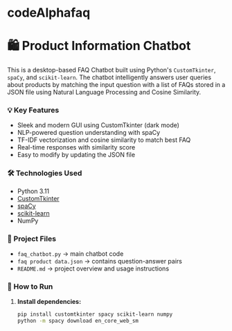 # codeAlphafaq
# 🛍️ Product Information Chatbot

This is a desktop-based FAQ Chatbot built using Python's `CustomTkinter`, `spaCy`, and `scikit-learn`. The chatbot intelligently answers user queries about products by matching the input question with a list of FAQs stored in a JSON file using Natural Language Processing and Cosine Similarity.

### 💡 Key Features
- Sleek and modern GUI using CustomTkinter (dark mode)
- NLP-powered question understanding with spaCy
- TF-IDF vectorization and cosine similarity to match best FAQ
- Real-time responses with similarity score
- Easy to modify by updating the JSON file

### 🛠️ Technologies Used
- Python 3.11
- [CustomTkinter](https://github.com/TomSchimansky/CustomTkinter)
- [spaCy](https://spacy.io/)
- [scikit-learn](https://scikit-learn.org/)
- NumPy

### 📂 Project Files
- `faq_chatbot.py` → main chatbot code
- `faq product data.json` → contains question-answer pairs
- `README.md` → project overview and usage instructions

### 🚀 How to Run
1. **Install dependencies:**
   ```bash
   pip install customtkinter spacy scikit-learn numpy
   python -m spacy download en_core_web_sm
